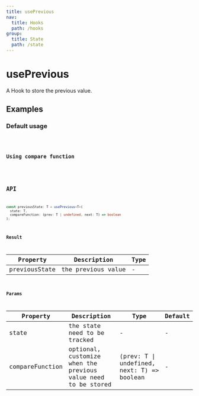```yaml
---
title: usePrevious
nav:
  title: Hooks
  path: /hooks
group:
  title: State
  path: /state
---
```


# usePrevious

A Hook to store the previous value.


## Examples

### Default usage

<code src="./demo/demo1.tsx" />

### Using compare function

<code src="./demo/demo2.tsx" />

## API

```typescript
const previousState: T = usePrevious<T>(
  state: T,
  compareFunction: (prev: T | undefined, next: T) => boolean
);
```

### Result

| Property      | Description        | Type |
|---------------|--------------------|------|
| previousState | the previous value | -    |

### Params

| Property        | Description                                                   | Type | Default |
|-----------------|---------------------------------------------------------------|------|---------|
| state           | the state need to be tracked                                  | -    | -       |
| compareFunction | optional, customize when the previous value need to be stored |  (prev: T \| undefined, next: T) => boolean    | -       |
